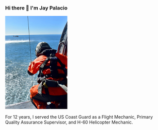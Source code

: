 ### Hi there 👋 I'm Jay Palacio
<img src="/160112-G-GV559-576.jpeg" width=200>


For 12 years, I served the US Coast Guard as a Flight Mechanic, Primary Quality Assurance Supervisor, and H-60 Helicopter Mechanic.

<!--
**devPalacio/devPalacio** is a ✨ _special_ ✨ repository because its `README.md` (this file) appears on your GitHub profile.

Here are some ideas to get you started:

- 🔭 I’m currently working on ...
- 🌱 I’m currently learning ...
- 👯 I’m looking to collaborate on ...
- 🤔 I’m looking for help with ...
- 💬 Ask me about ...
- 📫 How to reach me: ...
- 😄 Pronouns: ...
- ⚡ Fun fact: ...
-->
